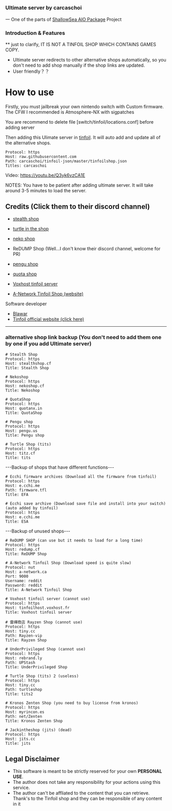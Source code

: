 ### Ultimate server by carcaschoi
一 One of the parts of [ShallowSea AIO Package](https://github.com/carcaschoi/ShallowSea) Project
### Introduction & Features
** just to clarify, IT IS NOT A TINFOIL SHOP WHICH CONTAINS GAMES COPY. 
* Ultimate server redirects to other alternative shops automatically, so you don't need to add shop manually if the shop links are updated.
* User friendly？？

# How to use
Firstly, you must jailbreak your own nintendo switch with Custom firmware. The CFW I recommended is Atmosphere-NX with sigpatches

You are recommend to delete file [switch/tinfoil/locations.conf] before adding server

Then adding this Ulimate server in [tinfoil](https://tinfoil.io). It will auto add and update all of the alternative shops.

```
Protocol: https
Host: raw.githubusercontent.com
Path: carcaschoi/tinfoil-json/master/tinfoilshop.json
Titles: carcaschoi
```
Video: https://youtu.be/Q3yk6vzCA1E

NOTES: You have to be patient after adding ultimate server. It will take around 3-5 minutes to load the server.

## Credits (Click them to their discord channel)
* [stealth shop](https://discord.gg/EZMAupDvWE)
* [turtle in the shop](https://discord.gg/QFXjFa3Jkh)
* [neko shop](https://discord.gg/pytKu48eMk)
* ReDUMP Shop (Well...I don't know their discord channel, welcome for PR)
* [pengu shop](https://discord.gg/VAadvt9KFH)
* [quota shop](https://discord.gg/kjvT5ah)
* [Voxhost tinfoil server](https://tinfoil.voxhost.fr/discord)

* [A-Network Tinfoil Shop (website)](https://a-network.ca/switch.php)

Software developer
* [Blawar](https://github.com/blawar)
* [Tinfoil official website (click here)](https://tinfoil.io)
---------------------------------------------
### alternative shop link backup (You don't need to add them one by one if you add Ultimate server)
```
# Stealth Shop
Protocol: https
Host: stealthshop.cf
Title: Stealth Shop
```
```
# Nekoshop
Protocol: https
Host: nekoshop.cf
Title: Nekoshop
```
```
# QuotaShop
Protocol: https
Host: quotanx.in
Title: QuotaShop
```
```
# Pengu shop
Protocol: https
Host: pengu.us
Title: Pengu shop
```
```
# Turtle Shop (tits)
Protocol: https
Host: titz.cf
Title: tits
```
---Backup of shops that have different functions---
```
# Ecchi firmware archives (Download all the firmware from tinfoil)
Protocol: https
Host: e.cchi.me
Path: firmware.tfl
Title: EFA
```
```
# Ecchi save archive (Download save file and install into your switch)(auto added by tinfoil)
Protocol: https
Host: e.cchi.me
Title: ESA
```
---Backup of unused shops---
```
# ReDUMP SHOP (can use but it needs to load for a long time)
Protocol: https
Host: redump.cf
Title: ReDUMP Shop
```
```
# A-Network Tinfoil Shop (Download speed is quite slow)
Protocol: nut
Host: a-network.ca
Port: 9000
Username: reddit
Password: reddit
Title: A-Network Tinfoil Shop
```
```
# Voxhost tinfoil server (cannot use)
Protocol: https
Host: tinfoilhost.voxhost.fr
Title: Voxhost tinfoil server
```
```
# 雷禪商店 Rayzen Shop (cannot use)
Protocol: https
Host: tiny.cc
Path: Rayzen-vip
Title: Rayzen Shop
```
```
# UnderPrivileged Shop (cannot use)
Protocol: https
Host: rebrand.ly
Path: UPStash
Title: UnderPrivileged Shop
```
```
# Turtle Shop (tits) 2 (useless)
Protocol: https
Host: tiny.cc
Path: turtleshop
Title: tits2
```
```
# Kronos Zenten Shop (you need to buy license from kronos)
Protocol: https
Host: myrincon.es
Path: net/Zenten
Title: Kronos Zenten Shop
```
```
# Jackintheshop (jits) (dead)
Protocol: https
Host: jits.cc
Title: jits
```
## Legal Disclaimer 
- This software is meant to be strictly reserved for your own **PERSONAL USE**. 
- The author does not take any responsibility for your actions using this service.
- The author can't be affliated to the content that you can retrieve. Thank's to the Tinfoil shop and they can be responsible of any content in it
